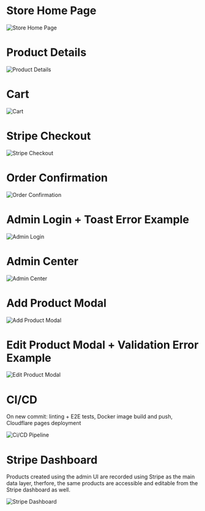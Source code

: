 # Store Home Page
![Store Home Page](https://github.com/franjurinec/fullstack-project/assets/15126801/e029aee3-6dff-497a-a51f-06f50ff4f2b4)

# Product Details
![Product Details](https://github.com/franjurinec/fullstack-project/assets/15126801/b3689140-cbec-4b91-a0c8-21c30ae5c5e9)

# Cart
![Cart](https://github.com/franjurinec/fullstack-project/assets/15126801/ab9a6370-860d-4548-bf63-8e86fb7ef5e8)

# Stripe Checkout
![Stripe Checkout](https://github.com/franjurinec/fullstack-project/assets/15126801/cccb3b31-ca13-4e26-8167-5a44376dc349)

# Order Confirmation
![Order Confirmation](https://github.com/franjurinec/fullstack-project/assets/15126801/907382b5-e6d5-4252-be59-26820b360216)

# Admin Login + Toast Error Example
![Admin Login](https://github.com/franjurinec/fullstack-project/assets/15126801/b7c54a14-6fef-4723-89e7-c0146481af56)

# Admin Center
![Admin Center](https://github.com/franjurinec/fullstack-project/assets/15126801/35ba3b6f-f144-41f5-81b3-d631f1af7b3b)

# Add Product Modal
![Add Product Modal](https://github.com/franjurinec/fullstack-project/assets/15126801/23394fc2-a766-403b-82ac-c3d834a5ebb0)

# Edit Product Modal + Validation Error Example
![Edit Product Modal](https://github.com/franjurinec/fullstack-project/assets/15126801/4a86c625-9315-4d88-916f-aba532b5c37c)


# CI/CD
On new commit: linting + E2E tests, Docker image build and push, Cloudflare pages deployment

![Ci/CD Pipeline](https://github.com/franjurinec/fullstack-project/assets/15126801/4efbf3a3-b6e9-4aec-9a3e-f6df8b09613f)

# Stripe Dashboard
Products created using the admin UI are recorded using Stripe as the main data layer, therfore, the same products are accessible and editable from the Stripe dashboard as well.

![Stripe Dashboard](https://github.com/franjurinec/fullstack-project/assets/15126801/25b08b42-82ee-489f-aaee-3eb0ca4276d7)
